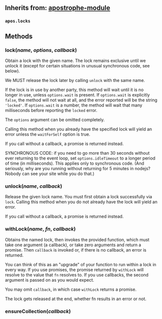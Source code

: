 ## Inherits from: [apostrophe-module](./apostrophe-module/README.md)
### `apos.locks`

## Methods
### lock(*name*, *options*, *callback*)
Obtain a lock with the given name. The lock remains exclusive until
we unlock it (except for certain situations in unusual synchronous code,
see below).

We MUST release the lock later by calling `unlock` with the same name.

If the lock is in use by another party, this method will wait until it is
no longer in use, unless `options.wait` is present. If `options.wait`
is explicitly `false`, the method will not wait at all, and
the error reported will be the string `'locked'`. If `options.wait`
is a number, the method will wait that many milliseconds before
reporting the `locked` error.

The `options` argument can be omitted completely.

Calling this method when you already have the specified lock will
yield an error unless the `waitForSelf` option is true.

If you call without a callback, a promise is returned instead.

SYNCHRONOUS CODE: if you need to go more than 30 seconds without ever returning to the
event loop, set `options.idleTimeout` to a longer period of time (in milliseconds).
This applies only to synchronous code. (And seriously, why  are you running
without returning for 5 minutes in nodejs? Nobody can see your site while you do that.)
### unlock(*name*, *callback*)
Release the given lock name. You must first obtain a lock successfully
via `lock`. Calling this method when you do not already have the lock will
yield an error.

If you call without a callback, a promise is returned instead.
### withLock(*name*, *fn*, *callback*)
Obtains the named lock, then invokes the provided function,
which must take one argument (a callback), or
take zero arguments and return a promise. Then `callback`
is invoked or, if there is no callback, an error is returned.

You can think of this as an "upgrade" of your function to
run within a lock in every way. If you use promises,
the promise returned by `withLock` will resolve to the
value that `fn` resolves to. If you use callbacks, the
second argument is passed on as you would expect.

You may omit `callback`, in which case `withLock`
returns a promise.

The lock gets released at the end, whether fn results in an
error or not.
### ensureCollection(*callback*)

